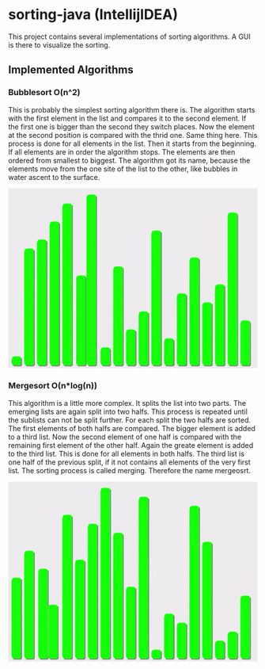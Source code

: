 # sorting-java (IntellijIDEA)
This project contains several implementations of sorting algorithms. A GUI is there to visualize the sorting.

## Implemented Algorithms

### Bubblesort O(n^2)
This is probably the simplest sorting algorithm there is. The algorithm starts with the first element in the list and compares it to the second element. If the first one is bigger than the second they switch places. Now the element at the second position is compared with the thrid one. Same thing here. This process is done for all elements in the list. Then it starts from the beginning. If all elements are in order the algorithm stops. The elements are then ordered from smallest to biggest. The algorithm got its name, because the elements move from the one site of the list to the other, like bubbles in water ascent to the surface.  

![Bubblesort](https://github.com/KaMuench/sorting-java/blob/main/assets/bubblesort.gif)

### Mergesort O(n*log(n))
This algorithm is a little more complex. It splits the list into two parts. The emerging lists are again split into two halfs. This process is repeated until the sublists can not be split further. For each split the two halfs are sorted. The first elements of both halfs are compared. The bigger element is added to a third list. Now the second element of one half is compared with the remaining first element of the other half. Again the greate element is added to the third list. This is done for all elements in both halfs. The third list is one half of the previous split, if it not contains all elements of the very first list. The sorting process is called merging. Therefore the name mergeosrt.  

![Mergesort](https://github.com/KaMuench/sorting-java/blob/main/assets/mergesort.gif)
